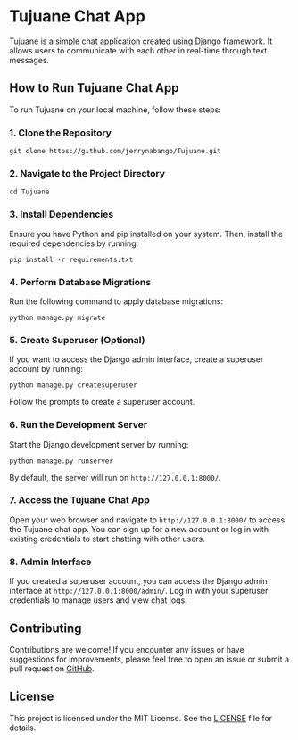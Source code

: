 # Tujuane Chat App

Tujuane is a simple chat application created using Django framework. It allows users to communicate with each other in real-time through text messages.

## How to Run Tujuane Chat App

To run Tujuane on your local machine, follow these steps:

### 1. Clone the Repository

```
git clone https://github.com/jerrynabango/Tujuane.git
```

### 2. Navigate to the Project Directory

```
cd Tujuane
```

### 3. Install Dependencies

Ensure you have Python and pip installed on your system. Then, install the required dependencies by running:

```
pip install -r requirements.txt
```

### 4. Perform Database Migrations

Run the following command to apply database migrations:

```
python manage.py migrate
```

### 5. Create Superuser (Optional)

If you want to access the Django admin interface, create a superuser account by running:

```
python manage.py createsuperuser
```

Follow the prompts to create a superuser account.

### 6. Run the Development Server

Start the Django development server by running:

```
python manage.py runserver
```

By default, the server will run on `http://127.0.0.1:8000/`.

### 7. Access the Tujuane Chat App

Open your web browser and navigate to `http://127.0.0.1:8000/` to access the Tujuane chat app. You can sign up for a new account or log in with existing credentials to start chatting with other users.

### 8. Admin Interface

If you created a superuser account, you can access the Django admin interface at `http://127.0.0.1:8000/admin/`. Log in with your superuser credentials to manage users and view chat logs.

## Contributing

Contributions are welcome! If you encounter any issues or have suggestions for improvements, please feel free to open an issue or submit a pull request on [GitHub](https://github.com/jerrynabango/Tujuane.git). 

## License

This project is licensed under the MIT License. See the [LICENSE](LICENSE) file for details.